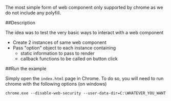 
The most simple form of web component only supported by chrome as we do not include any polyfill. 

##Description

The idea was to test the very basic ways to interact with a web component

- Create 2 instances of same web component
- Pass "option" object to each instance containing
	- static information to pass to render
	- callback functions to be called on button click

##Run the example

Simply open the `index.html` page in Chrome. To do so, you will need to run chrome with the following options (on windows)

`chrome.exe --disable-web-security --user-data-dir=C:\WHATEVER_YOU_WANT`
